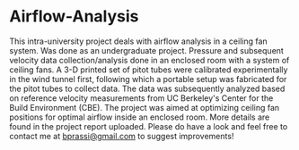 # Airflow-Analysis

This intra-university project deals with airflow analysis in a ceiling fan system. Was done as an undergraduate project.
Pressure and subsequent velocity data collection/analysis done in an enclosed room with a system of ceiling fans. 
A 3-D printed set of pitot tubes were calibrated experimentally in the wind tunnel first,
following which a portable setup was fabricated for the pitot tubes to collect data. The data was subsequently analyzed based on reference velocity measurements from UC Berkeley's Center for the Build Environment (CBE).
The project was aimed at optimizing ceiling fan positions for optimal airflow inside an enclosed room.
More details are found in the project report uploaded. Please do have a look and feel free to contact me at bprassi@gmail.com to suggest improvements!

